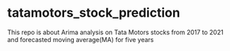 # tatamotors_stock_prediction
This repo is about Arima analysis on Tata Motors stocks from 2017 to 2021 and forecasted moving average(MA) for five years
